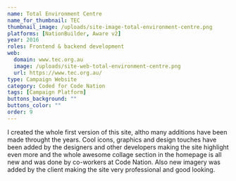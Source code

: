 ```yaml
---
name: Total Environment Centre
name_for_thumbnail: TEC
thumbnail_image: /uploads/site-image-total-environment-centre.png
platforms: [NationBuilder, Aware v2]
year: 2016
roles: Frontend & backend development
web:
  domain: www.tec.org.au
  image: /uploads/site-web-total-environment-centre.png
  url: https://www.tec.org.au/
type: Campaign Website
category: Coded for Code Nation
tags: [Campaign Platform]
buttons_background: ""
buttons_color: ""
order: 9
---
```


I created the whole first version of this site, altho many additions have been made throught the years. Cool icons, graphics and design touches have been added by the designers and other developers making the site highlight even more and the whole awesome collage section in the homepage is all new and was done by co-workers at Code Nation. Also new imagery was added by the client making the site very professional and good looking.